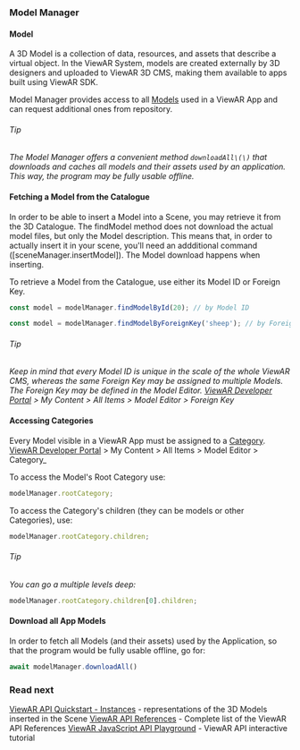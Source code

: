 ### Model Manager
#### Model
A 3D Model is a collection of data, resources, and assets that describe a virtual object. In the ViewAR System, models are created externally by 3D designers and uploaded to ViewAR 3D CMS, making them available to apps built using ViewAR SDK.

Model Manager provides access to all [Models](sdk/sdk--basic-concepts/sdk--basic-concepts--models.md) used in a ViewAR App and can request additional ones from repository.

###### Tip
_The Model Manager offers a convenient method `downloadAll\(\)` that downloads and caches all models and their assets used by an application. This way, the program may be fully usable offline._

#### Fetching a Model from the Catalogue
In order to be able to insert a Model into a Scene, you may retrieve it from the 3D Catalogue. The findModel method does not download the actual model files, but only the Model description. This means that, in order to actually insert it in your scene, you'll need an addditional command ([sceneManager.insertModel]). The Model download happens when inserting.

To retrieve a Model from the Catalogue, use either its Model ID or Foreign Key.

```js
const model = modelManager.findModelById(20); // by Model ID
```

```js
const model = modelManager.findModelByForeignKey('sheep'); // by Foreign Key
```

###### Tip
_Keep in mind that every Model ID is unique in the scale of the whole ViewAR CMS, whereas the same Foreign Key may be assigned to multiple Models. The Foreign Key may be defined in the Model Editor.
[ViewAR Developer Portal](https://developer.viewar.com) > My Content > All Items > Model Editor > Foreign Key_

#### Accessing Categories
Every Model visible in a ViewAR App must be assigned to a [Category](sdk/sdk--basic-concepts/sdk--basic-concepts--models.md).
[ViewAR Developer Portal](https://developer.viewar.com) > My Content > All Items > Model Editor > Category_

To access the Model's Root Category use:
```js
modelManager.rootCategory;
```

To access the Category's children (they can be models or other Categories), use:
```js
modelManager.rootCategory.children;
```

###### Tip
_You can go a multiple levels deep:_
```js
modelManager.rootCategory.children[0].children;
```

#### Download all App Models
In order to fetch all Models (and their assets) used by the Application, so that the program would be fully usable offline, go for:
```js
await modelManager.downloadAll()
```


### Read next
[ViewAR API Quickstart - Instances](sdk/sdk--api-quickstart/sdk--api-quickstart--instances.md) - representations of the 3D Models inserted in the Scene
[ViewAR API References](http://test2.3.viewar.com/docs/index.html) - Complete list of the ViewAR API References
[ViewAR JavaScript API Playground](https://webversion.viewar.com/com.viewar.sandbox/100/) - ViewAR API interactive tutorial

